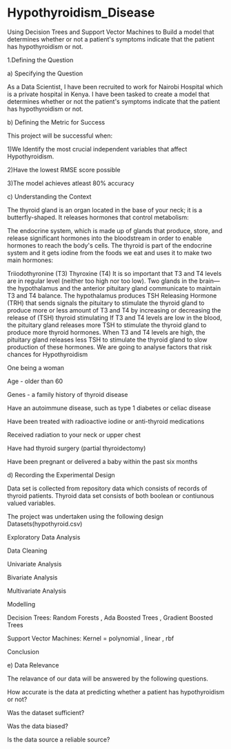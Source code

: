 # Hypothyroidism_Disease
Using Decision Trees and Support Vector Machines to Build a model that determines whether or not a patient's symptoms indicate that the patient has hypothyroidism or not.

1.Defining the Question


a) Specifying the Question


As a Data Scientist, I have been recruited to work for Nairobi Hospital which is a private hospital in Kenya. I have been tasked to create a model that determines whether or not the patient's symptoms indicate that the patient has hypothyroidism or not.

b) Defining the Metric for Success



This project will be successful when:

1)We Identify the most crucial independent variables that affect Hypothyroidism.

2)Have the lowest RMSE score possible

3)The model achieves atleast 80% accuracy

c) Understanding the Context



The thyroid gland is an organ located in the base of your neck; it is a butterfly-shaped. It releases hormones that control metabolism:

The endocrine system, which is made up of glands that produce, store, and release significant hormones into the bloodstream in order to enable hormones to reach the body's cells. The thyroid is part of the endocrine system and it gets iodine from the foods we eat and uses it to make two main hormones:

Triiodothyronine (T3)
Thyroxine (T4) It is so important that T3 and T4 levels are in regular level (neither too high nor too low). Two glands in the brain—the hypothalamus and the anterior pituitary gland communicate to maintain T3 and T4 balance. The hypothalamus produces TSH Releasing Hormone (TRH) that sends signals the pituitary to stimulate the thyroid gland to produce more or less amount of T3 and T4 by increasing or decreasing the release of (TSH) thyroid stimulating
If T3 and T4 levels are low in the blood, the pituitary gland releases more TSH to stimulate the thyroid gland to produce more thyroid hormones.
When T3 and T4 levels are high, the pituitary gland releases less TSH to stimulate the thyroid gland to slow production of these hormones.
We are going to analyse factors that risk chances for Hypothyroidism

One being a woman

Age - older than 60

Genes - a family history of thyroid disease

Have an autoimmune disease, such as type 1 diabetes or celiac disease

Have been treated with radioactive iodine or anti-thyroid medications

Received radiation to your neck or upper chest

Have had thyroid surgery (partial thyroidectomy)

Have been pregnant or delivered a baby within the past six months

d) Recording the Experimental Design



Data set is collected from repository data which consists of records of thyroid patients. Thyroid data set consists of both boolean or contiunous valued variables.

The project was undertaken using the following design Datasets(hypothyroid.csv)

Exploratory Data Analysis

Data Cleaning

Univariate Analysis

Bivariate Analysis

Multivariate Analysis

Modelling

Decision Trees: Random Forests , Ada Boosted Trees , Gradient Boosted Trees

Support Vector Machines: Kernel = polynomial , linear , rbf

Conclusion

e) Data Relevance




The relavance of our data will be answered by the following questions.

How accurate is the data at predicting whether a patient has hypothyroidism or not?

Was the dataset sufficient?

Was the data biased?

Is the data source a reliable source?
